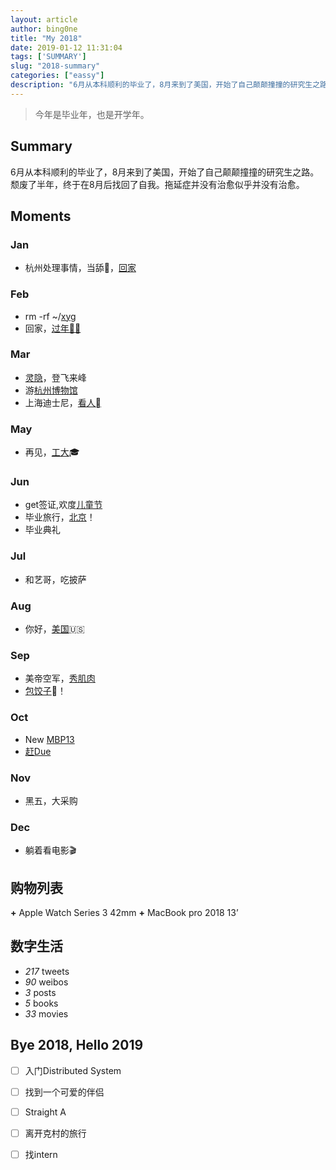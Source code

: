 ```yaml
---
layout: article
author: bing0ne
title: "My 2018"
date: 2019-01-12 11:31:04
tags: ['SUMMARY']
slug: "2018-summary"
categories: ["eassy"]
description: "6月从本科顺利的毕业了，8月来到了美国，开始了自己颠颠撞撞的研究生之路。"
---
```


> 今年是毕业年，也是开学年。

<!--more-->

## Summary
6月从本科顺利的毕业了，8月来到了美国，开始了自己颠颠撞撞的研究生之路。颓废了半年，终于在8月后找回了自我。拖延症并没有治愈似乎并没有治愈。

## Moments
### Jan
* 杭州处理事情，当舔🐶，[回家](https://www.instagram.com/p/BeS6jFlBWVlaAD6Xr61m2h40Nyucv45FbTW1-00/)

###  Feb
* rm -rf ~/[xyg](https://share.icloud.com/photos/0p3C0XFxtT_BcsLaz0komllSA)
* 回家，[过年🧨🧨](https://www.instagram.com/p/BfXUpuHBH7teuaK789eJ71Pw-f9NLIoky3s4540/)

### Mar
* [灵隐](https://www.instagram.com/p/Bga8XUXF_ZWAmzze8mRYdQXnoKtY1j9LM3ZVrk0/)，登飞来峰
* 游[杭州博物馆](https://www.instagram.com/p/Bgnoziuh8WPouO9jjmysS8haSCqs_Q-Oc5KXi40/)
* 上海迪士尼，[看人](https://www.instagram.com/p/Bg3WwsjBQ3IZ50nB6ltgyXopDd8N_IVcYs9jkA0/)

### May
* 再见，[工大](https://www.instagram.com/p/BjFh1m_Am5vmP6dGCkh_DRWmCSWtnihjfctkSM0/)🎓

### Jun
* get签证,欢度[儿童节](https://share.icloud.com/photos/0cxUeBs3m_9-686BMIR6QEmyg)
* 毕业旅行，[北京](https://share.icloud.com/photos/0DDy9DArb6P36BW8M4rqWH-GQ#Beijing_-_Dongcheng)！
* 毕业典礼

### Jul
* 和艺哥，吃披萨

### Aug
* 你好，[美国](https://share.icloud.com/photos/04RbXVW_CLZ6peMky3WIbIhqw#Home)🇺🇸

### Sep
* 美帝空军，[秀肌肉](https://share.icloud.com/photos/0yDmebFN-79NtjXvfkAgyjTQg#Cleveland)
* [包饺子](https://share.icloud.com/photos/0O5v40nO8z1a56Pdi2wm5q3qw#Home)🥟！

### Oct
* New [MBP13](https://www.instagram.com/p/Bpk5LQGgl9CQsXyWmh7E2KX7O-dMJODgUGHuLw0/)
* [赶Due](https://share.icloud.com/photos/017GaPSe1RTxzKCT66obzFRnQ#Cleveland)

### Nov
 * 黑五，大采购
 
### Dec
* 躺着看电影🎬 

## 购物列表
**+** Apple Watch Series 3 42mm 
**+** MacBook pro 2018 13’ 

## 数字生活
* *217* tweets
* *90* weibos
* *3* posts
* *5* books
* *33* movies

## Bye 2018, Hello 2019  	
- [ ] 入门Distributed System
- [ ] 找到一个可爱的伴侣
- [ ] Straight A 
- [ ] 离开克村的旅行
- [ ] 找intern



